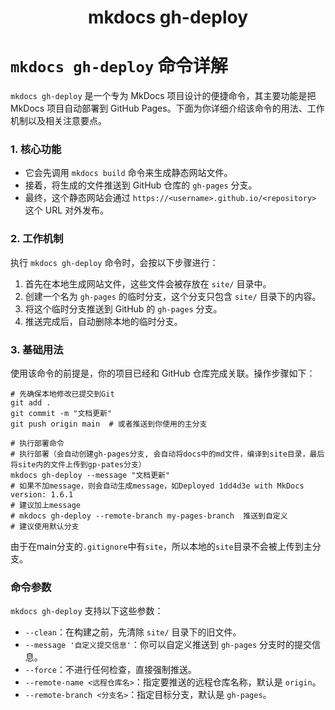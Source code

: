 <h1 align="center">mkdocs gh-deploy</h1>


# `mkdocs gh-deploy` 命令详解

`mkdocs gh-deploy` 是一个专为 MkDocs 项目设计的便捷命令，其主要功能是把 MkDocs 项目自动部署到 GitHub Pages。下面为你详细介绍该命令的用法、工作机制以及相关注意要点。



### 1. 核心功能

- 它会先调用 `mkdocs build` 命令来生成静态网站文件。
- 接着，将生成的文件推送到 GitHub 仓库的 `gh-pages` 分支。
- 最终，这个静态网站会通过 `https://<username>.github.io/<repository>` 这个 URL 对外发布。



### 2. 工作机制

执行 `mkdocs gh-deploy` 命令时，会按以下步骤进行：

1. 首先在本地生成网站文件，这些文件会被存放在 `site/` 目录中。
2. 创建一个名为 `gh-pages` 的临时分支，这个分支只包含 `site/` 目录下的内容。
3. 将这个临时分支推送到 GitHub 的 `gh-pages` 分支。
4. 推送完成后，自动删除本地的临时分支。



### 3. 基础用法

使用该命令的前提是，你的项目已经和 GitHub 仓库完成关联。操作步骤如下：

```shell
# 先确保本地修改已提交到Git
git add .
git commit -m "文档更新"
git push origin main  # 或者推送到你使用的主分支

# 执行部署命令
# 执行部署（会自动创建gh-pages分支, 会自动将docs中的md文件，编译到site目录，最后将site内的文件上传到gp-pates分支）
mkdocs gh-deploy --message "文档更新"
# 如果不加message，则会自动生成message，如Deployed 1dd4d3e with MkDocs version: 1.6.1
# 建议加上message
# mkdocs gh-deploy --remote-branch my-pages-branch  推送到自定义
# 建议使用默认分支
```

由于在main分支的`.gitignore`中有`site`，所以本地的`site`目录不会被上传到主分支。



### 命令参数

`mkdocs gh-deploy` 支持以下这些参数：

- `--clean`：在构建之前，先清除 `site/` 目录下的旧文件。
- `--message '自定义提交信息'`：你可以自定义推送到 `gh-pages` 分支时的提交信息。
- `--force`：不进行任何检查，直接强制推送。
- `--remote-name <远程仓库名>`：指定要推送的远程仓库名称，默认是 `origin`。
- `--remote-branch <分支名>`：指定目标分支，默认是 `gh-pages`。